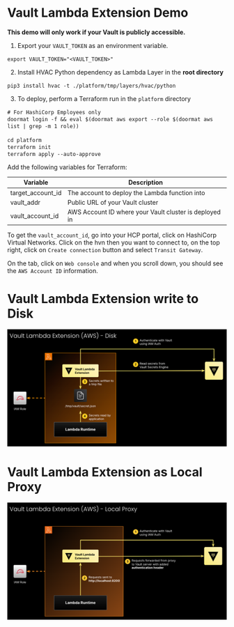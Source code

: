 # Vault Lambda Extension Demo

**This demo will only work if your Vault is publicly accessible.** 

1. Export your `VAULT_TOKEN` as an environment variable.
```
export VAULT_TOKEN="<VAULT_TOKEN>"
```

2. Install HVAC Python dependency as Lambda Layer in the **root directory**
```
pip3 install hvac -t ./platform/tmp/layers/hvac/python
```

3. To deploy, perform a Terraform run in the `platform` directory

```
# For HashiCorp Employees only
doormat login -f && eval $(doormat aws export --role $(doormat aws list | grep -m 1 role))

cd platform
terraform init
terraform apply --auto-approve 
```

Add the following variables for Terraform:

| Variable          | Description                                            |
|-------------------|--------------------------------------------------------|
| target_account_id | The account to deploy the Lambda function into         |
| vault_addr        | Public URL of your Vault cluster                       |
| vault_account_id  | AWS Account ID where your Vault cluster is deployed in |

To get the `vault_account_id`, go into your HCP portal, click on HashiCorp Virtual Networks. 
Click on the hvn then you want to connect to, on the top right, click on `Create connection` button and select `Transit Gateway`. 

On the tab, click on `Web console` and when you scroll down, you should see the `AWS Account ID` information. 


# Vault Lambda Extension write to Disk
![Lambda extension write to disk](./img/disk.png)

# Vault Lambda Extension as Local Proxy
![Lambda extension as proxy](./img/local-proxy.png)